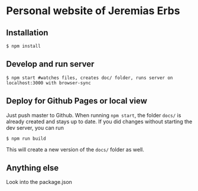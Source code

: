# Personal website of Jeremias Erbs


## Installation

```shell
$ npm install
```

## Develop and run server
```shell
$ npm start #watches files, creates doc/ folder, runs server on localhost:3000 with browser-sync
```

## Deploy for Github Pages or local view
Just push master to Github. When running `npm start`, the folder `docs/` is already created
and stays up to date. If you did changes without starting the dev server, you can run
```shell
$ npm run build
```
This will create a new version of the `docs/` folder as well.

## Anything else
Look into the package.json
